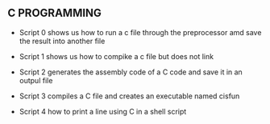 ## C PROGRAMMING 

* Script 0 shows us how to run a c file through the preprocessor amd save the result into another file

* Script 1 shows us how to compike a c file but does not link 

* Script 2 generates the assembly code of a C code and save it in an outpul file

* Script 3 compiles a C file and creates an executable named cisfun  

* Script 4 how to print a line using C in a shell script 
